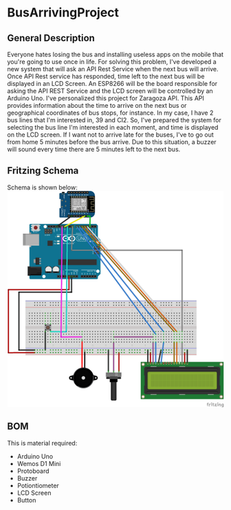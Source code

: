 # BusArrivingProject

## General Description
Everyone hates losing the bus and installing useless apps on the mobile that you're going to use once in life. 
For solving this problem, I've developed a new system that will ask an API Rest Service when the next bus will arrive. Once API Rest service has responded, time left to the next bus will be displayed in an LCD Screen. An ESP8266 will be the board responsible for asking the API REST Service and the LCD screen will be controlled by an Arduino Uno.
I've personalized this project for Zaragoza API. This API provides information about the time to arrive on the next bus or geographical coordinates of bus stops, for instance. 
In my case, I have 2 bus lines that I'm interested in, 39 and CI2. So, I've prepared the system for selecting the bus line I'm interested in each moment, and time is displayed on the LCD screen. If I want not to arrive late for the buses, I've to go out from home 5 minutes before the bus arrive. Due to this situation, a buzzer will sound every time there are 5 minutes left to the next bus. 

## Fritzing Schema
Schema is shown below:
![BusArrivingProject Schema](https://github.com/mcochi/BusArrivingProject/blob/master/BusArrivingProject_bb.png)

## BOM
This is material required:

- Arduino Uno
- Wemos D1 Mini
- Protoboard
- Buzzer
- Potiontiometer
- LCD Screen
- Button

